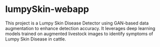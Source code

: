 ﻿# lumpySkin-webapp
  This project is a Lumpy Skin Disease Detector using GAN-based data augmentation to enhance detection accuracy. It leverages deep learning models trained on augmented livestock images to identify symptoms of Lumpy Skin Disease in cattle.
